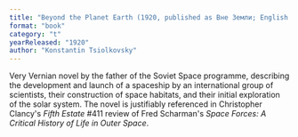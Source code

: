 ```yaml
---
title: "Beyond the Planet Earth (1920, published as Вне Земли; English translation, 1960)"
format: "book"
category: "t"
yearReleased: "1920"
author: "Konstantin Tsiolkovsky"
---
```

Very Vernian novel by the father of the Soviet Space programme, describing the development and launch of a spaceship by an international group of scientists, their construction of space habitats, and their initial exploration of the solar system. The novel is justifiably referenced in Christopher Clancy's _Fifth Estate_ #411 review of Fred Scharman's _Space Forces: A Critical History of Life in Outer Space_.


